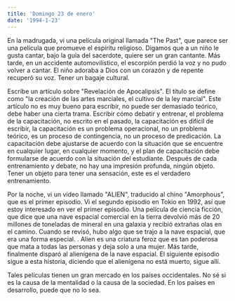 ```yaml
---
title: 'Domingo 23 de enero'
date: '1994-1-23'
---
```

En la madrugada, vi una película original llamada "The Past", que parece ser una película que promueve el espíritu religioso. Digamos que a un niño le gusta cantar, bajo la guía del sacerdote, quiere ser un gran cantante. Más tarde, en un accidente automovilístico, el escorpión perdió la voz y no pudo volver a cantar. El niño adoraba a Dios con un corazón y de repente recuperó su voz. Tener un bagaje cultural.

Escribe un artículo sobre "Revelación de Apocalipsis". El título se define como "la creación de las artes marciales, el cultivo de la ley marcial". Este artículo no es muy bueno para escribir, no puede ser demasiado teórico, debe haber una cierta trama. Escribir cómo debatir y entrenar, el problema de la capacitación, no escrito en el pasado, la capacitación es difícil de escribir, la capacitación es un problema operacional, no un problema teórico, es un proceso de contingencia, no un proceso de predicación. La capacitación debe ajustarse de acuerdo con la situación que se encuentre en cualquier lugar, en cualquier momento, y el plan de capacitación debe formularse de acuerdo con la situación del estudiante. Después de cada entrenamiento y debate, no hay una impresión profunda, ningún objeto. Tener un objeto para tener una sensación, este es el verdadero entrenamiento.

Por la noche, vi un video llamado "ALIEN", traducido al chino "Amorphous", que es el primer episodio. Vi el segundo episodio en Tokio en 1992, así que estoy interesado en ver el primer episodio. Una película de ciencia ficción, que dice que una nave espacial comercial en la tierra devolvió más de 20 millones de toneladas de mineral en una galaxia y recibió extrañas olas en el camino. Cuando se revisó, hubo algo que se trajo a la nave espacial, que era una forma especial. . Alien es una criatura feroz que es tan poderosa que mata a todas las personas y deja solo a una mujer. Más tarde, finalmente disparó al alienígena de la nave espacial. El siguiente episodio sigue a esta historia, diciendo que el alienígena no está muerto, sigue allí.

Tales películas tienen un gran mercado en los países occidentales. No sé si es la causa de la mentalidad o la causa de la sociedad. En los países en desarrollo, puede que no lo sea.